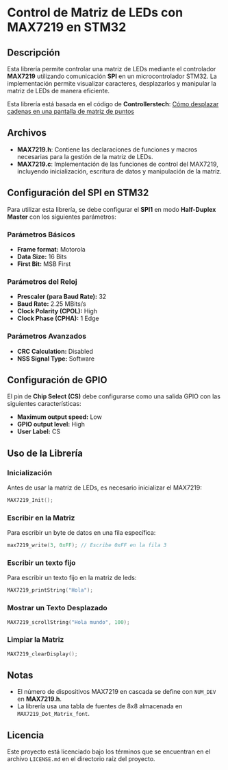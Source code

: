 # Control de Matriz de LEDs con MAX7219 en STM32

## Descripción
Esta librería permite controlar una matriz de LEDs mediante el controlador **MAX7219** utilizando comunicación **SPI** en un microcontrolador STM32. La implementación permite visualizar caracteres, desplazarlos y manipular la matriz de LEDs de manera eficiente.

Esta librería está basada en el código de **Controllerstech**:
[Cómo desplazar cadenas en una pantalla de matriz de puntos](https://controllerstech.com/how-to-scroll-string-on-dot-matrix-display/#info_box)

## Archivos
- **MAX7219.h**: Contiene las declaraciones de funciones y macros necesarias para la gestión de la matriz de LEDs.
- **MAX7219.c**: Implementación de las funciones de control del MAX7219, incluyendo inicialización, escritura de datos y manipulación de la matriz.

## Configuración del SPI en STM32
Para utilizar esta librería, se debe configurar el **SPI1** en modo **Half-Duplex Master** con los siguientes parámetros:

### **Parámetros Básicos**
- **Frame format:** Motorola
- **Data Size:** 16 Bits
- **First Bit:** MSB First

### **Parámetros del Reloj**
- **Prescaler (para Baud Rate):** 32
- **Baud Rate:** 2.25 MBits/s
- **Clock Polarity (CPOL):** High
- **Clock Phase (CPHA):** 1 Edge

### **Parámetros Avanzados**
- **CRC Calculation:** Disabled
- **NSS Signal Type:** Software

## Configuración de GPIO
El pin de **Chip Select (CS)** debe configurarse como una salida GPIO con las siguientes características:
- **Maximum output speed:** Low
- **GPIO output level:** High
- **User Label:** CS

## Uso de la Librería
### **Inicialización**
Antes de usar la matriz de LEDs, es necesario inicializar el MAX7219:
```c
MAX7219_Init();
```

### **Escribir en la Matriz**
Para escribir un byte de datos en una fila específica:
```c
max7219_write(3, 0xFF); // Escribe 0xFF en la fila 3
```

### **Escribir un texto fijo**
Para escribir un texto fijo en la matriz de leds:
```c
MAX7219_printString("Hola");
```

### **Mostrar un Texto Desplazado**
```c
MAX7219_scrollString("Hola mundo", 100);
```

### **Limpiar la Matriz**
```c
MAX7219_clearDisplay();
```

## Notas
- El número de dispositivos MAX7219 en cascada se define con `NUM_DEV` en **MAX7219.h**.
- La librería usa una tabla de fuentes de 8x8 almacenada en `MAX7219_Dot_Matrix_font`.

## Licencia
Este proyecto está licenciado bajo los términos que se encuentran en el archivo `LICENSE.md` en el directorio raíz del proyecto.

